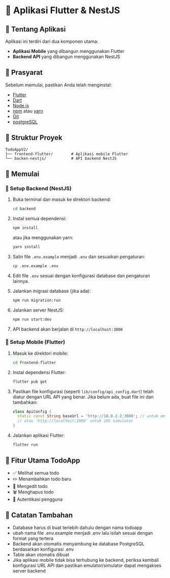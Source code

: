 # 🚀 Aplikasi Flutter & NestJS

## 📱 Tentang Aplikasi
Aplikasi ini terdiri dari dua komponen utama:
- **Aplikasi Mobile** yang dibangun menggunakan Flutter
- **Backend API** yang dibangun menggunakan NestJS

## 🔧 Prasyarat
Sebelum memulai, pastikan Anda telah menginstal:

- [Flutter](https://flutter.dev/docs/get-started/install) 
- [Dart](https://dart.dev/get-dart) 
- [Node.js](https://nodejs.org/) 
- [npm](https://www.npmjs.com/) atau [yarn](https://yarnpkg.com/)
- [Git](https://git-scm.com/)
- [postgreSQL](https://www.postgresql.org/download/)

## 📂 Struktur Proyek
```
TodoAppV2/
├── frontend-flutter/        # Aplikasi mobile Flutter
└── backen-nestjs/           # API backend NestJS
```

## 🏁 Memulai

### 🔌 Setup Backend (NestJS)

1. Buka terminal dan masuk ke direktori backend:
   ```bash
   cd backend
   ```

2. Instal semua dependensi:
   ```bash
   npm install
   ```
   atau jika menggunakan yarn:
   ```bash
   yarn install
   ```

3. Salin file `.env.example` menjadi `.env` dan sesuaikan pengaturan:
   ```bash
   cp .env.example .env
   ```

4. Edit file `.env` sesuai dengan konfigurasi database dan pengaturan lainnya.

5. Jalankan migrasi database (jika ada):
   ```bash
   npm run migration:run
   ```

6. Jalankan server NestJS:
   ```bash
   npm run start:dev
   ```
   
7. API backend akan berjalan di `http://localhost:3000`

### 📱 Setup Mobile (Flutter)

1. Masuk ke direktori mobile:
   ```bash
   cd frontend-flutter
   ```

2. Instal dependensi Flutter:
   ```bash
   flutter pub get
   ```

3. Pastikan file konfigurasi (seperti `lib/config/api_config.dart`) telah diatur dengan URL API yang benar. Jika belum ada, buat file ini dan tambahkan:
   ```dart
   class ApiConfig {
     static const String baseUrl = 'http://10.0.2.2:3000'; // untuk emulator Android
     // atau 'http://localhost:3000' untuk iOS simulator
   }
   ```

4. Jalankan aplikasi Flutter:
   ```bash
   flutter run
   ```

## 🔄 Fitur Utama TodoApp

- ✅ Melihat semua todo
- ✏️ Menambahkan todo baru
- 🔄 Mengedit todo
- 🗑️ Menghapus todo
- 👤 Autentikasi pengguna

## 📝 Catatan Tambahan
- Database harus di buat terlebih dahulu dengan nama todoapp
- ubah nama file .env.example menjadi .env lalu isilah sesuai dengan format yang tertera
- Backend akan otomatis menyambung ke database PostgreSQL berdasarkan konfigurasi .env
- Table akan otomatis dibuat
- Jika aplikasi mobile tidak bisa terhubung ke backend, periksa kembali konfigurasi URL API dan pastikan emulator/simulator dapat mengakses server backend
